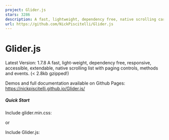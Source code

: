 ```yaml
---
project: Glider.js
stars: 3286
description: A fast, lightweight, dependency free, native scrolling carousel alternative!
url: https://github.com/NickPiscitelli/Glider.js
---
```


Glider.js
=========

Latest Version: 1.7.8 A fast, light-weight, dependency free, responsive, accessible, extendable, native scrolling list with paging controls, methods and events. (< 2.8kb gzipped!)

Demos and full documentation available on Github Pages: https://nickpiscitelli.github.io/Glider.js/

##### Quick Start

Include glider.min.css:

<link rel\="stylesheet" href\="glider.min.css"\>
or
<link rel\="stylesheet" href\="https://cdn.jsdelivr.net/npm/glider-js@1/glider.min.css"\>

Include Glider.js:

<script src\="glider.min.js"\></script\>
or
<script src\="https://cdn.jsdelivr.net/npm/glider-js@1/glider.min.js"\></script\>

Example HTML:

<div class\="glider"\>
  <div\> 1 </div\>
  <div\> 2 </div\>
  <div\> 3 </div\>
  <div\> 4 </div\>
  <div\> 5 </div\>
  <div\> 6 </div\>
</div\>

Glider.js Initialization

new Glider(document.querySelector('.glider'));

Glider.js Initialization w/ full options:

new Glider(document.querySelector('.glider'), {

  // \`auto\` allows automatic responsive
  // width calculations
  slidesToShow: 'auto',
  slidesToScroll: 'auto',

  // should have been named \`itemMinWidth\`
  // slides grow to fit the container viewport
  // ignored unless \`slidesToShow\` is set to \`auto\`
  itemWidth: undefined,

  // if true, slides wont be resized to fit viewport
  // requires \`itemWidth\` to be set
  // \* this may cause fractional slides
  exactWidth: false,

  // speed aggravator - higher is slower
  duration: .5,

  // dot container element or selector
  dots: 'CSS Selector',

  // arrow container elements or selector
  arrows: {
    prev: 'CSS Selector',
    // may also pass element directly
    next: document.querySelector('CSS Selector')
  },

  // allow mouse dragging
  draggable: false,
  // how much to scroll with each mouse delta
  dragVelocity: 3.3,

  // use any custom easing function
  // compatible with most easing plugins
  easing: function (x, t, b, c, d) {
    return c\*(t/=d)\*t + b;
  },

  // event control
  scrollPropagate: false,
  eventPropagate: true,

  // Force centering slide after scroll event
  scrollLock: false,
  // how long to wait after scroll event before locking
  // if too low, it might interrupt normal scrolling
  scrollLockDelay: 150,

  // Force centering slide after resize event
  resizeLock: true,

  // Glider.js breakpoints are mobile-first
  responsive: \[
    {
      breakpoint: 900,
      settings: {
        slidesToShow: 2,
        slidesToScroll: 2
      }
    },
    {
      breakpoint: 575,
      settings: {
        slidesToShow: 3,
        slidesToScroll: 3
      }
    }
  \]
});

Change options:

Glider(document.querySelector(element\_path)).setOption({
  name: value,
  ...
});

// optionally call refresh
Glider(document.querySelector(element\_path)).refresh();

Bind event:

document.querySelector(element\_path).addEventListener('glider-slide-visible', function(event){
  // \`this\` is bound to the glider element
  // custom data located at \`event.detail\`
  // access to Glider object via \`Glider(this)\`
  ...
});

Destroy with:

Glider(document.querySelector(element\_path)).destroy();

#### Install using package managers NPM / YARN

```
$ npm install glider-js
```

```
$ yarn add glider-js
```

#### Browser support

Glider.js should run on all modern browsers. Support for older browser can be achieved by polyfilling `document.classList`, `window.requestAnimationFrame`, `Object.assign` and `CustomEvent`

Include `glider-compat.min.js` to load the aforementioned polyfills

#### Native Scrollbars

Most browsers now support the `scrollbar-width` property allowing us to avoid the messy hack below.

**NOTE:** This feature is marked as experimental and may not work in all browsers.

```
.glider-track {
  scrollbar-width: none;
}
```

Since Glider.js uses native scrolling, the browser wants to apply the standard scrollbar to the glider. In most cases, this is fine since the scrollbar can be hidden with CSS and Glider.js does so when appropriate. In browsers such as Firefox though, the scrollbars cannot be hidden with CSS and require additional markup to hide.

To hide the scrollbars in Firefox, you'll want to wrap your glider with `<div class="glider-wrap">` and apply the following CSS/JS:

@-moz-document url-prefix() {
  .glider-track {
    margin-bottom: 17px;
  }
  .glider-wrap {
    overflow: hidden;
  }
}

document.addEventListener('glider-loaded', hideFFScrollBars);
document.addEventListener('glider-refresh', hideFFScrollBars);
function hideFFScrollBars(e){
  var scrollbarHeight \= 17; // Currently 17, may change with updates
  if(/firefox/i.test(navigator.userAgent)){
    // We only need to appy to desktop. Firefox for mobile uses
    // a different rendering engine (WebKit)
    if (window.innerWidth \> 575){
      e.target.parentNode.style.height \= (e.target.offsetHeight \- scrollbarHeight) + 'px'
    }
  }
}

#### Packages using Glider.js 🚀

-   react-glider - A react wrapper for Glider.js written in typescript.

#### Dependencies

None :)

#### License

Copyright (c) 2018 Nick Piscitelli

Licensed under the MIT license.

It's all yours.
